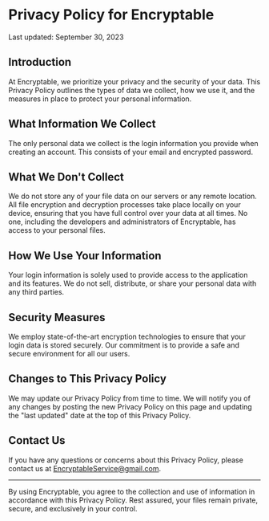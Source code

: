 # Privacy Policy for Encryptable

Last updated: September 30, 2023

## Introduction

At Encryptable, we prioritize your privacy and the security of your data. This Privacy Policy outlines the types of data we collect, how we use it, and the measures in place to protect your personal information.

## What Information We Collect

The only personal data we collect is the login information you provide when creating an account. This consists of your email and encrypted password.

## What We Don't Collect

We do not store any of your file data on our servers or any remote location. All file encryption and decryption processes take place locally on your device, ensuring that you have full control over your data at all times. No one, including the developers and administrators of Encryptable, has access to your personal files.

## How We Use Your Information

Your login information is solely used to provide access to the application and its features. We do not sell, distribute, or share your personal data with any third parties.

## Security Measures

We employ state-of-the-art encryption technologies to ensure that your login data is stored securely. Our commitment is to provide a safe and secure environment for all our users.

## Changes to This Privacy Policy

We may update our Privacy Policy from time to time. We will notify you of any changes by posting the new Privacy Policy on this page and updating the "last updated" date at the top of this Privacy Policy.

## Contact Us

If you have any questions or concerns about this Privacy Policy, please contact us at EncryptableService@gmail.com.

---

By using Encryptable, you agree to the collection and use of information in accordance with this Privacy Policy. Rest assured, your files remain private, secure, and exclusively in your control.